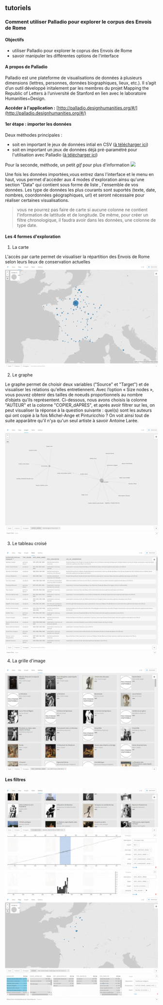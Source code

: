 ## tutoriels
### Comment utiliser Palladio pour explorer le corpus des Envois de Rome

#### Objectifs

* utiliser Palladio pour explorer le coprus des Envois de Rome
* savoir manipuler les différentes options de l'interface

#### A propos de Palladio

Palladio est	une	plateforme de	visualisations	de	données	à	plusieurs	dimensions	(lettres,	personnes,	données	
biographiques,	lieux,	etc.).	Il	s’agit	d’un		outil	développé	initalement par	les	membres	du	projet	Mapping	the	
Republic	of	Letters à	l’université	de	Stanford	en lien avec le laboratoire Humanities+Design.

**Accéder à l'application :** [http://palladio.designhumanities.org/#/](http://palladio.designhumanities.org/#/)


#### 1er étape : importer les données

Deux méthodes principales :
* soit en important le jeux de données intial en CSV ([à télécharger ici](../datasets/Export_EnvoisdeRome_oeuvres_20190325.csv))
* soit en important un jeux de données déjà pré-paramétré pour l'utilisation avec Palladio ([à télécharger ici](../datasets/Export_EnvoisdeRome_oeuvres_forPalladio_20190325.json)) 

Pour la seconde, méthode, un petit *gif* pour plus d'information
![](../images/palladio_etape1.gif)

Une fois les données importées,vous entrez dans l'interface et le menu en haut, vous permet d'accéder aux 4 modes d'exploration ainsu qu'une section "Data" qui contient sous forme de liste , l'ensemble de vos données.  Les type de données les plus courants sont suportés (texte, date, nombres, coordonnées géographiques, url) et seront nécessaire pour réaliser certaines visualisations. 

> vous ne pourrez pas faire de carte si aucune colonne ne contient l'information de lattitude et de longitude. De même, pour créer un filtre chronologique, il faudra avoir dans les données, une colonne de type date.

#### Les 4 formes d'exploration

1. La carte

L'accès par carte  permet de visualiser la répartition des Envois de Rome selon leurs lieux de conservation actuelles
![img_1](../images/Palladio_05.png)

2. Le graphe

Le graphe permet de choisir deux variables ("Source" et  "Target") et de visualiser les relations qu'elles entretiennent. Avec l’option « Size nodes », vous pouvez obtenir des tailles de noeuds proportionnels au nombre d’objets qu’ils représentent.
Ci-dessous, nous avons choisis la colonne "AUTEUR" et la colonne "COPIER_dAPRES", et après avoir filtrer sur les, on peut visualiser la réponse à la question suivante : quel(s) sont les auteurs qui ont copié à la fois Michel-Ange et Pinturicchio ? On voit ainsi tout de suite apparâitre qu'il n'ya qu'un seul artiste à savoir Antoine Larée.

![img_1](../images/Palladio_02.png)

3. Le tableau croisé


![img_1](../images/Palladio_03.png)

4. La grille d'image

![img_1](../images/Palladio_04.png)

#### Les filtres


![img_1](../images/Palladio_06.png)
![img_1](../images/Palladio_07.png)
